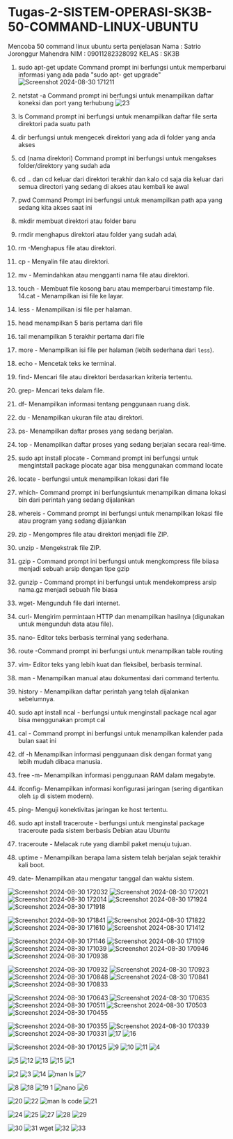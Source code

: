 # Tugas-2-SISTEM-OPERASI-SK3B-50-COMMAND-LINUX-UBUNTU

Mencoba 50 command linux ubuntu serta penjelasan
Nama   : Satrio Joronggur Mahendra 
NIM    : 09011282328092
KELAS  : SK3B

1. sudo apt-get update
   Command prompt ini berfungsi untuk memperbarui informasi yang ada pada "sudo apt- get upgrade"
   ![Screenshot 2024-08-30 171211](https://github.com/user-attachments/assets/5bec17ff-febf-4404-bbe0-9cdc1cbc854b)


2. netstat -a
 Command prompt ini berfungsi untuk menampilkan daftar koneksi dan port yang terhubung
![23](https://github.com/user-attachments/assets/33fee644-71cc-404a-8e74-780b8b064ebe)


3. ls
 Command prompt ini berfungsi untuk menampilkan daftar file serta direktori pada suatu path
4. dir
   berfungsi untuk mengecek direktori yang ada di folder yang anda akses
5. cd (nama direktori)
   Command prompt ini berfungsi untuk mengakses folder/direktory yang sudah ada
6. cd .. dan cd
   keluar dari direktori terakhir dan kalo cd saja dia keluar dari semua directori yang sedang di akses atau kembali ke awal
7. pwd
   Command Prompt ini berfungsi untuk menampilkan path apa yang sedang kita akses saat ini
8. mkdir
   membuat direktori atau folder baru
9. rmdir
   menghapus direktori atau folder yang sudah ada\
10. rm -Menghapus file atau direktori.
11. cp - Menyalin file atau direktori.
12. mv - Memindahkan atau mengganti nama file atau direktori.
13. touch - Membuat file kosong baru atau memperbarui timestamp file.
14.cat - Menampilkan isi file ke layar.
15. less - Menampilkan isi file per halaman.
16. head  menampilkan 5 baris pertama dari file
17. tail   menampilkan 5 terakhir pertama dari file
18. more - Menampilkan isi file per halaman (lebih sederhana dari `less`).
19. echo - Mencetak teks ke terminal.
20. find- Mencari file atau direktori berdasarkan kriteria tertentu.
21. grep- Mencari teks dalam file. 
22. df- Menampilkan informasi tentang penggunaan ruang disk.
23. du - Menampilkan ukuran file atau direktori.
24. ps- Menampilkan daftar proses yang sedang berjalan.
25. top - Menampilkan daftar proses yang sedang berjalan secara real-time.
26. sudo apt install plocate - Command prompt ini berfungsi untuk mengintstall package plocate agar bisa menggunakan command locate
27. locate - berfungsi untuk menampilkan lokasi dari file 
28. which- Command prompt ini berfungsiuntuk menampilkan dimana lokasi bin dari perintah yang sedang dijalankan
29. whereis - Command prompt ini berfungsi untuk menampilkan lokasi file atau program yang sedang dijalankan
30. zip - Mengompres file atau direktori menjadi file ZIP.
31. unzip - Mengekstrak file ZIP.
32. gzip - Command prompt ini berfungsi untuk mengkompress file biiasa menjadi sebuah arsip dengan tipe gzip
33. gunzip - Command prompt ini berfungsi untuk mendekompress arsip nama.gz menjadi sebuah file biasa
34. wget- Mengunduh file dari internet.
35. curl- Mengirim permintaan HTTP dan menampilkan hasilnya (digunakan untuk mengunduh data atau file).
36. nano- Editor teks berbasis terminal yang sederhana.
37. route -Command prompt ini berfungsi untuk menampilkan table routing
38. vim- Editor teks yang lebih kuat dan fleksibel, berbasis terminal.
39. man - Menampilkan manual atau dokumentasi dari command tertentu.
40. history - Menampilkan daftar perintah yang telah dijalankan sebelumnya.
41. sudo apt install ncal -  berfungsi untuk menginstall package ncal agar bisa menggunakan prompt cal
42. cal - Command prompt ini berfungsi untuk menampilkan kalender pada bulan saat ini
43. df -h Menampilkan informasi penggunaan disk dengan format yang lebih mudah dibaca manusia.
44. free -m- Menampilkan informasi penggunaan RAM dalam megabyte.
45. ifconfig- Menampilkan informasi konfigurasi jaringan (sering digantikan oleh `ip` di sistem modern).
46. ping- Menguji konektivitas jaringan ke host tertentu.
47. sudo apt install traceroute - berfungsi untuk menginstal package traceroute pada sistem berbasis Debian atau Ubuntu
48. traceroute - Melacak rute yang diambil paket menuju tujuan.
49. uptime - Menampilkan berapa lama sistem telah berjalan sejak terakhir kali boot.
50. date- Menampilkan atau mengatur tanggal dan waktu sistem.























![Screenshot 2024-08-30 172032](https://github.com/user-attachments/assets/9bf01e6b-b924-41ab-afd5-5f92ed8a2067)
![Screenshot 2024-08-30 172021](https://github.com/user-attachments/assets/0fa10c3e-ace7-4903-a96e-465a86cdb724)
![Screenshot 2024-08-30 172014](https://github.com/user-attachments/assets/16bea83d-d7c3-4591-adad-e5c5f4827a29)
![Screenshot 2024-08-30 171924](https://github.com/user-attachments/assets/83cd046f-833a-4d01-ad97-56ba96537155)
![Screenshot 2024-08-30 171918](https://github.com/user-attachments/assets/b9c810d9-5553-4aec-9757-a9746c018606)

![Screenshot 2024-08-30 171841](https://github.com/user-attachments/assets/d9114ed8-9480-4875-9f47-c47121dd69c5)
![Screenshot 2024-08-30 171822](https://github.com/user-attachments/assets/5d7cce11-7e2f-46fb-9dc9-cfd600feb32f)
![Screenshot 2024-08-30 171610](https://github.com/user-attachments/assets/1cae62ef-423e-4345-ae20-843c0c81a6f3)
![Screenshot 2024-08-30 171412](https://github.com/user-attachments/assets/337dffa2-11ea-4329-8a4b-d9721e4556e7)


![Screenshot 2024-08-30 171146](https://github.com/user-attachments/assets/5ff727f9-c7d7-40c2-82f8-35ea03b7c911)
![Screenshot 2024-08-30 171109](https://github.com/user-attachments/assets/da6cc4bb-4c2f-4456-8a08-323515a82799)
![Screenshot 2024-08-30 171039](https://github.com/user-attachments/assets/434457cc-0c89-419c-bc92-c811205bc380)
![Screenshot 2024-08-30 170946](https://github.com/user-attachments/assets/457dd396-93df-4cfe-a48c-dd5bcc64b88a)
![Screenshot 2024-08-30 170938](https://github.com/user-attachments/assets/64ce8215-290e-415b-a68b-eab374b62c09)

![Screenshot 2024-08-30 170932](https://github.com/user-attachments/assets/eeab315f-5dab-474d-aa02-3b4799b5e591)
![Screenshot 2024-08-30 170923](https://github.com/user-attachments/assets/a7fd9eed-b48e-4ff7-b9d5-8772cf72a239)
![Screenshot 2024-08-30 170848](https://github.com/user-attachments/assets/930b5e0f-5c72-46b7-8163-b5cca9fbb63a)
![Screenshot 2024-08-30 170841](https://github.com/user-attachments/assets/adbf033b-64f7-4ae7-ab93-8614b9ee8d4d)
![Screenshot 2024-08-30 170833](https://github.com/user-attachments/assets/806c1381-efe5-4efb-9b73-159eb0566de3)

![Screenshot 2024-08-30 170643](https://github.com/user-attachments/assets/3519b1ba-a2aa-4810-b352-56aa72041b95)
![Screenshot 2024-08-30 170635](https://github.com/user-attachments/assets/6cac1603-34d2-4d85-9813-fc77fa4c9ec6)
![Screenshot 2024-08-30 170511](https://github.com/user-attachments/assets/b310999d-05a0-4c87-a0c2-63cd1e28336c)
![Screenshot 2024-08-30 170503](https://github.com/user-attachments/assets/54111723-082d-4d37-b34a-cfeada919838)
![Screenshot 2024-08-30 170455](https://github.com/user-attachments/assets/b15ed0de-785f-4df5-8a59-f71160c31fb6)

![Screenshot 2024-08-30 170355](https://github.com/user-attachments/assets/aa72848b-a409-4ad5-a2fc-0e267c2cc73d)
![Screenshot 2024-08-30 170339](https://github.com/user-attachments/assets/0099efc6-e7c9-43df-986f-9aa1a47ff102)
![Screenshot 2024-08-30 170331](https://github.com/user-attachments/assets/d803be7b-e0cd-46d8-adaf-7f322311591b)
![17](https://github.com/user-attachments/assets/f17ed36b-8b51-489a-9007-526af7d1c2d6)
![16](https://github.com/user-attachments/assets/7c4a97c4-c9a7-46b9-9bee-de1859d4b6e3)

![Screenshot 2024-08-30 170125](https://github.com/user-attachments/assets/3e063ccd-85ee-40c6-9eb6-ce4525b7c3ad)
![9](https://github.com/user-attachments/assets/58682e15-f1fd-4886-9dec-053e90507fa4)
![10](https://github.com/user-attachments/assets/c91cf866-7c22-4aa4-9c62-54f6a9d44b7a)
![11](https://github.com/user-attachments/assets/febefff6-a3ef-479c-8869-4ccd51558ff2)
![4](https://github.com/user-attachments/assets/f28dbdf9-c7c1-4c05-9aab-122a24823e85)

![5](https://github.com/user-attachments/assets/76e6ed6d-31f4-44ee-89d6-ed716989242c)
![12](https://github.com/user-attachments/assets/53bb4771-a966-4cfd-89ad-f9db94b4623a)
![13](https://github.com/user-attachments/assets/684d5882-6e6f-48fd-85f8-68201b348295)
![15](https://github.com/user-attachments/assets/f68fd199-4521-4f5b-9571-6809339c4786)
![1](https://github.com/user-attachments/assets/6ce5fa1a-09f7-43c1-b0ae-f84a52faaebb)

![2](https://github.com/user-attachments/assets/e1308638-d71c-45bf-be8e-55a05229ef20)
![3](https://github.com/user-attachments/assets/5d2ae63c-13f9-4bba-ada9-250dedd28402)
![14](https://github.com/user-attachments/assets/0b8d3670-e3fc-48c2-b534-864e4bbc15f0)
![man ls](https://github.com/user-attachments/assets/633d8a7a-18db-49d9-849e-79b5403f37a4)
![7](https://github.com/user-attachments/assets/93ff7abe-1369-4896-8aa7-3cbde31f1fdc)

![8](https://github.com/user-attachments/assets/6022abc0-300a-42c3-b8f1-1d4748a34d35)
![18](https://github.com/user-attachments/assets/3f0010d2-d0c6-4546-b84d-1f65dd6ec589)
![19 1](https://github.com/user-attachments/assets/0142de29-b642-43a2-804f-223c72d29a7a)
![nano](https://github.com/user-attachments/assets/095d80b8-d150-4785-bda5-131526c46c88)
![6](https://github.com/user-attachments/assets/349376d9-efc0-4113-be8c-c3aded9c5a12)

![20](https://github.com/user-attachments/assets/d19fd7af-ed01-46b7-8c08-25aae36573af)
![22](https://github.com/user-attachments/assets/5c39a656-43b1-40a4-8ecd-a859eeb4866b)
![man ls code](https://github.com/user-attachments/assets/170c14e1-b8a2-4674-b55d-bc3ca25d512c)
![21](https://github.com/user-attachments/assets/5fe9044a-adb3-4e04-a4bd-fc7532f459be)


![24](https://github.com/user-attachments/assets/99cd5a4a-bac8-4866-ac0e-388a083501d2)
![25](https://github.com/user-attachments/assets/d3a9a878-3093-48fe-bbbc-9c26eb98a9cb)
![27](https://github.com/user-attachments/assets/15356f09-33c6-4c92-952e-6cd267f62d04)
![28](https://github.com/user-attachments/assets/663b8084-1e9c-42e0-950e-f519768e2a38)
![29](https://github.com/user-attachments/assets/5057416d-cd6c-4bd0-af9f-dd0595c4279a)

![30](https://github.com/user-attachments/assets/976efed6-1bd2-48c1-9c9a-ce4ef6c96f95)
![31 wget](https://github.com/user-attachments/assets/aa039802-214c-4d15-9221-f0f817a68df0)
![32](https://github.com/user-attachments/assets/64667bce-d950-40ac-a20e-d04b3f84fef9)
![33](https://github.com/user-attachments/assets/d34e808b-0691-42bc-a671-9b3c43118acb)
